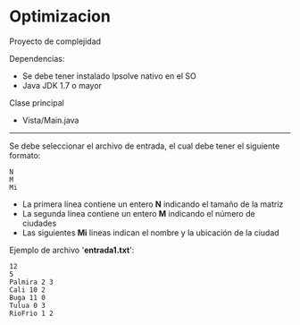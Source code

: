 # Optimizacion
Proyecto de complejidad

Dependencias: 
* Se debe tener instalado lpsolve nativo en el SO
* Java JDK 1.7 o mayor

Clase principal
* Vista/Main.java
---
Se debe seleccionar el archivo de entrada, el cual debe tener el siguiente formato:
```
N
M
Mi
```

* La primera línea contiene un entero **N** indicando el tamaño de la matriz
* La segunda línea contiene un entero **M** indicando el número de ciudades
* Las siguientes **Mi** lineas indican el nombre y la ubicación de la ciudad

Ejemplo de archivo '**entrada1.txt**':
```
12
5
Palmira 2 3
Cali 10 2
Buga 11 0
Tulua 0 3
RioFrio 1 2
```

